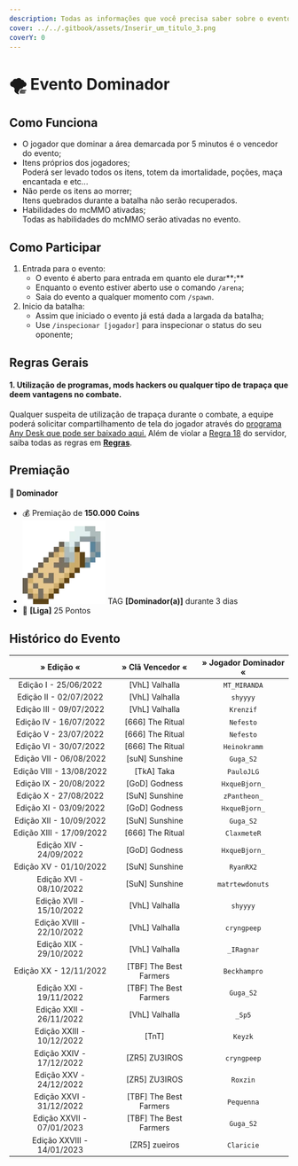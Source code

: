 ```yaml
---
description: Todas as informações que você precisa saber sobre o evento semanal Dominador.
cover: ../../.gitbook/assets/Inserir_um_titulo_3.png
coverY: 0
---
```


# 🌪 Evento Dominador

## Como Funciona

* O jogador que dominar a área demarcada por 5 minutos é o vencedor do evento;
* Itens próprios dos jogadores;\
  Poderá ser levado todos os itens, totem da imortalidade, poções, maça encantada e etc...
* Não perde os itens ao morrer;\
  Itens quebrados durante a batalha não serão recuperados.
* Habilidades do mcMMO ativadas;\
  Todas as habilidades do mcMMO serão ativadas no evento.

## Como Participar

1. Entrada para o evento:
   * O evento é aberto para entrada em quanto ele durar**;**
   * Enquanto o evento estiver aberto use o comando `/arena`;
   * Saia do evento a qualquer momento com `/spawn`.
2. Inicio da batalha:
   * Assim que iniciado o evento já está dada a largada da batalha;
   * Use `/inspecionar [jogador]` para inspecionar o status do seu oponente;

## Regras Gerais

#### **1. Utilização de programas, mods hackers ou qualquer tipo de trapaça que deem vantagens no combate.**

Qualquer suspeita de utilização de trapaça durante o combate, a equipe poderá solicitar compartilhamento de tela do jogador através do [programa Any Desk que pode ser baixado aqui.](https://anydesk.com/pt/downloads) Além de violar a [Regra 18](https://wiki.rederevo.com/regras/jogabilidade#01-7) do servidor, saiba todas as regras em [**Regras**](../../regras/).

## Premiação

#### 🥇 **Dominador**

* 💰 Premiação de **150.000 Coins**
* <img src="../../.gitbook/assets/image (14) (1) (2).png" alt="" data-size="line"> TAG **\[Dominador(a)]** durante 3 dias
* 💎 **\[Liga]** 25 Pontos

## Histórico do Evento

|         » Edição «         |     » Clã Vencedor «    | » Jogador Dominador « |
| :------------------------: | :---------------------: | :-------------------: |
|    Edição I - 25/06/2022   |     \[VhL] Valhalla     |      `MT_MIRANDA`     |
|   Edição II - 02/07/2022   |     \[VhL] Valhalla     |        `shyyyy`       |
|   Edição III - 09/07/2022  |     \[VhL] Valhalla     |       `Krenzif`       |
|   Edição IV - 16/07/2022   |    \[666] The Ritual    |       `Nefesto`       |
|    Edição V - 23/07/2022   |    \[666] The Ritual    |       `Nefesto`       |
|   Edição VI - 30/07/2022   |    \[666] The Ritual    |      `Heinokramm`     |
|   Edição VII - 06/08/2022  |     \[suN] Sunshine     |       `Guga_S2`       |
|  Edição VIII - 13/08/2022  |       \[TkA] Taka       |       `PauloJLG`      |
|   Edição IX - 20/08/2022   |      \[GoD] Godness     |     `HxqueBjorn_`     |
|    Edição X - 27/08/2022   |     \[SuN] Sunshine     |      `zPantheon_`     |
|   Edição XI - 03/09/2022   |      \[GoD] Godness     |     `HxqueBjorn_`     |
|   Edição XII - 10/09/2022  |     \[SuN] Sunshine     |       `Guga_S2`       |
|  Edição XIII - 17/09/2022  |    \[666] The Ritual    |      `ClaxmeteR`      |
|   Edição XIV - 24/09/2022  |      \[GoD] Godness     |     `HxqueBjorn_`     |
|   Edição XV - 01/10/2022   |     \[SuN] Sunshine     |       `RyanRX2`       |
|   Edição XVI - 08/10/2022  |     \[SuN] Sunshine     |    `matrtewdonuts`    |
|  Edição XVII - 15/10/2022  |     \[VhL] Valhalla     |        `shyyyy`       |
|  Edição XVIII - 22/10/2022 |     \[VhL] Valhalla     |      `cryngpeep`      |
|   Edição XIX - 29/10/2022  |     \[VhL] Valhalla     |       `_IRagnar`      |
|   Edição XX - 12/11/2022   | \[TBF] The Best Farmers |      `Beckhampro`     |
|   Edição XXI - 19/11/2022  | \[TBF] The Best Farmers |       `Guga_S2`       |
|  Edição XXII - 26/11/2022  |     \[VhL] Valhalla     |         `_Sp5`        |
|  Edição XXIII - 10/12/2022 |          \[TnT]         |        `Keyzk`        |
|  Edição XXIV - 17/12/2022  |      \[ZR5] ZU3IROS     |      `cryngpeep`      |
|   Edição XXV - 24/12/2022  |      \[ZR5] ZU3IROS     |        `Roxzin`       |
|  Edição XXVI - 31/12/2022  | \[TBF] The Best Farmers |       `Pequenna`      |
|  Edição XXVII - 07/01/2023 | \[TBF] The Best Farmers |       `Guga_S2`       |
| Edição XXVIII - 14/01/2023 |      \[ZR5] zueiros     |       `Claricie`      |
